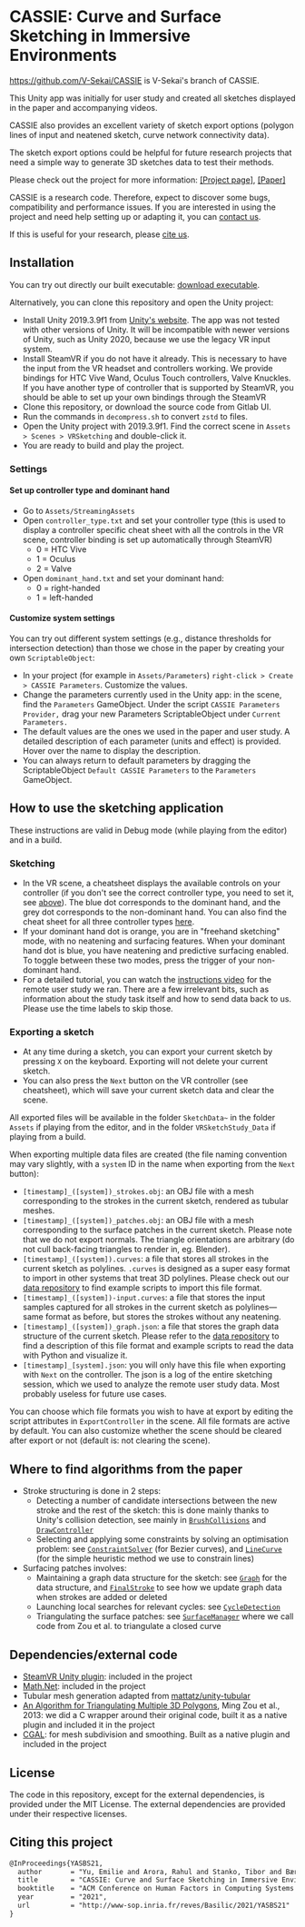 # CASSIE: Curve and Surface Sketching in Immersive Environments

https://github.com/V-Sekai/CASSIE is V-Sekai's branch of CASSIE.

This Unity app was initially for user study and created all sketches displayed in the paper and accompanying videos.

CASSIE also provides an excellent variety of sketch export options (polygon lines of input and neatened sketch, curve network connectivity data).

The sketch export options could be helpful for future research projects that need a simple way to generate 3D sketches data to test their methods.

Please check out the project for more information: [[Project page]](https://em-yu.github.io/research/cassie/), [[Paper]](http://www-sop.inria.fr/reves/Basilic/2021/YASBS21/CASSIE_author_version.pdf)

CASSIE is a research code. Therefore, expect to discover some bugs, compatibility and performance issues. If you are interested in using the project and need help setting up or adapting it, you can [contact us](mailto:emilie.yu@inria.fr).

If this is useful for your research, please [cite us](#citing-this-project).

## Installation

You can try out directly our built executable: [download executable](https://ns.inria.fr/d3/CASSIE/CASSIE-build-2021-05-02.zip).

Alternatively, you can clone this repository and open the Unity project:

* Install Unity 2019.3.9f1 from [Unity's website](https://unity3d.com/fr/get-unity/download/archive). The app was not tested with other versions of Unity. It will be incompatible with newer versions of Unity, such as Unity 2020, because we use the legacy VR input system.
* Install SteamVR if you do not have it already. This is necessary to have the input from the VR headset and controllers working. We provide bindings for HTC Vive Wand, Oculus Touch controllers, Valve Knuckles. If you have another type of controller that is supported by SteamVR, you should be able to set up your own bindings through the SteamVR 
* Clone this repository, or download the source code from Gitlab UI.
* Run the commands in `decompress.sh` to convert `zstd` to files.
* Open the Unity project with 2019.3.9f1. Find the correct scene in `Assets > Scenes > VRSketching` and double-click it.
* You are ready to build and play the project.

### Settings

#### Set up controller type and dominant hand

* Go to `Assets/StreamingAssets`
* Open `controller_type.txt` and set your controller type (this is used to display a controller specific cheat sheet with all the controls in the VR scene, controller binding is set up automatically through SteamVR)
  * 0 = HTC Vive
  * 1 = Oculus
  * 2 = Valve
* Open `dominant_hand.txt` and set your dominant hand:
  * 0 = right-handed
  * 1 = left-handed

#### Customize system settings

You can try out different system settings (e.g., distance thresholds for intersection detection) than those we chose in the paper by creating your own `ScriptableObject`:

* In your project (for example in `Assets/Parameters`) `right-click > Create > CASSIE Parameters`. Customize the values.
* Change the parameters currently used in the Unity app: in the scene, find the `Parameters` GameObject. Under the script `CASSIE Parameters Provider,` drag your new Parameters ScriptableObject under `Current Parameters.`
* The default values are the ones we used in the paper and user study. A detailed description of each parameter (units and effect) is provided. Hover over the name to display the description.
* You can always return to default parameters by dragging the ScriptableObject `Default CASSIE Parameters` to the `Parameters` GameObject.

## How to use the sketching application

These instructions are valid in Debug mode (while playing from the editor) and in a build.

### Sketching

* In the VR scene, a cheatsheet displays the available controls on your controller (if you don't see the correct controller type, you need to set it, see [above](#set-up-controller-type-and-dominant-hand)). The blue dot corresponds to the dominant hand, and the grey dot corresponds to the non-dominant hand. You can also find the cheat sheet for all three controller types [here](http://www-sop.inria.fr/members/Emilie.Yu/Controllers-cheatseet.pdf).
* If your dominant hand dot is orange, you are in "freehand sketching" mode, with no neatening and surfacing features. When your dominant hand dot is blue, you have neatening and predictive surfacing enabled. To toggle between these two modes, press the trigger of your non-dominant hand.
* For a detailed tutorial, you can watch the [instructions video](https://youtu.be/Z2JEOQJK8cg) for the remote user study we ran. There are a few irrelevant bits, such as information about the study task itself and how to send data back to us. Please use the time labels to skip those.

### Exporting a sketch

* At any time during a sketch, you can export your current sketch by pressing `X` on the keyboard. Exporting will not delete your current sketch.
* You can also press the `Next` button on the VR controller (see cheatsheet), which will save your current sketch data and clear the scene.

All exported files will be available in the folder `SketchData~` in the folder `Assets` if playing from the editor, and in the folder `VRSketchStudy_Data` if playing from a build.

When exporting multiple data files are created (the file naming convention may vary slightly, with a `system` ID in the name when exporting from the `Next` button):

* `[timestamp]_([system])_strokes.obj`: an OBJ file with a mesh corresponding to the strokes in the current sketch, rendered as tubular meshes.
* `[timestamp]_([system])_patches.obj`: an OBJ file with a mesh corresponding to the surface patches in the current sketch. Please note that we do not export normals. The triangle orientations are arbitrary (do not cull back-facing triangles to render in, eg. Blender).
* `[timestamp]_([system]).curves`: a file that stores all strokes in the current sketch as polylines. `.curves` is designed as a super easy format to import in other systems that treat 3D polylines. Please check out our [data repository](https://gitlab.inria.fr/D3/cassie-data) to find example scripts to import this file format.
* `[timestamp]_([system])-input.curves`: a file that stores the input samples captured for all strokes in the current sketch as polylines—same format as before, but stores the strokes without any neatening.
* `[timestamp]_([system])_graph.json`: a file that stores the graph data structure of the current sketch. Please refer to the [data repository](https://gitlab.inria.fr/D3/cassie-data) to find a description of this file format and example scripts to read the data with Python and visualize it.
* `[timestamp]_[system].json`: you will only have this file when exporting with `Next` on the controller. The json is a log of the entire sketching session, which we used to analyze the remote user study data. Most probably useless for future use cases.

You can choose which file formats you wish to have at export by editing the script attributes in `ExportController` in the scene. All file formats are active by default. You can also customize whether the scene should be cleared after export or not (default is: not clearing the scene).

## Where to find algorithms from the paper

* Stroke structuring is done in 2 steps:
  * Detecting a number of candidate intersections between the new stroke and the rest of the sketch: this is done mainly thanks to Unity's collision detection, see mainly in [`BrushCollisions`](/Assets/Scripts/Select/BrushCollisions.cs) and [`DrawController`](/Assets/Scripts/Create/Sketch/DrawController.cs#L258) 
  * Selecting and applying some constraints by solving an optimisation problem: see [`ConstraintSolver`](/Assets/Scripts/Create/Sketch/Beautify/ConstraintSolver.cs) (for Bezier curves), and [`LineCurve`](/Assets/Scripts/Curves/LineCurve.cs#L117) (for the simple heuristic method we use to constrain lines)
* Surfacing patches involves:
  * Maintaining a graph data structure for the sketch: see [`Graph`](/Assets/Scripts/Data/Graph/Graph.cs) for the data structure, and [`FinalStroke`](/Assets/Scripts/Data/Strokes/FinalStroke.cs) to see how we update graph data when strokes are added or deleted
  * Launching local searches for relevant cycles: see [`CycleDetection`](/Assets/Scripts/Data/Graph/CycleDetection.cs)
  * Triangulating the surface patches: see [`SurfaceManager`](/Assets/Scripts/Create/Surface/SurfaceManager.cs#L166) where we call code from Zou et al. to triangulate a closed curve

## Dependencies/external code

* [SteamVR Unity plugin](https://assetstore.unity.com/packages/tools/integration/steamvr-plugin-32647): included in the project
* [Math.Net](https://numerics.mathdotnet.com/): included in the project
* Tubular mesh generation adapted from [mattatz/unity-tubular](mattatz/unity-tubular)
* [An Algorithm for Triangulating Multiple 3D Polygons](https://www.cse.wustl.edu/~taoju/zoum/projects/TriMultPoly/index.html), Ming Zou et al., 2013: we did a C wrapper around their original code, built it as a native plugin and included it in the project
* [CGAL](https://www.cgal.org/): for mesh subdivision and smoothing. Built as a native plugin and included in the project

## License

The code in this repository, except for the external dependencies, is provided under the MIT License. The external dependencies are provided under their respective licenses.

## Citing this project

```latex
@InProceedings{YASBS21,
  author       = "Yu, Emilie and Arora, Rahul and Stanko, Tibor and Bærentzen, J. Andreas and Singh, Karan and Bousseau, Adrien",
  title        = "CASSIE: Curve and Surface Sketching in Immersive Environments",
  booktitle    = "ACM Conference on Human Factors in Computing Systems (CHI)",
  year         = "2021",
  url          = "http://www-sop.inria.fr/reves/Basilic/2021/YASBS21"
}
```
